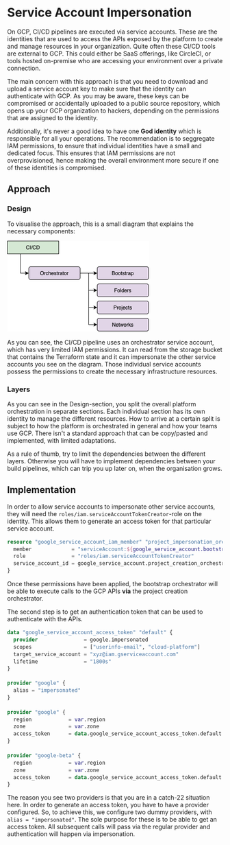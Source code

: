 # Service Account Impersonation

On GCP, CI/CD pipelines are executed via service accounts.  These are the identities that are used to access the APIs exposed by the platform to create and manage resources in your organization.  Quite often these CI/CD tools are external to GCP.  This could either be SaaS offerings, like CircleCI, or tools hosted on-premise who are accessing your environment over a private connection.

The main concern with this approach is that you need to download and upload a service account key to make sure that the identity can authenticate with GCP.  As you may be aware, these keys can be compromised or accidentally uploaded to a public source repository, which opens up your GCP organization to hackers, depending on the permissions that are assigned to the identity.

Additionally, it's never a good idea to have one **God identity** which is responsible for all your operations.  The recommendation is to seggregate IAM permissions, to ensure that individual identities have a small and dedicated focus.  This ensures that IAM permissions are not overprovisioned, hence making the overall environment more secure if one of these identities is compromised.

## Approach

### Design

To visualise the approach, this is a small diagram that explains the necessary components:

![Service Account Impersonation](./diagrams/diagram.png)

As you can see, the CI/CD pipeline uses an orchestrator service account, which has very limited IAM permissions.  It can read from the storage bucket that contains the Terraform state and it can impersonate the other service accounts you see on the diagram.  Those individual service accounts possess the permissions to create the necessary infrastructure resources.

### Layers

As you can see in the Design-section, you split the overall platform orchestration in separate sections.  Each individual section has its own identity to manage the different resources.  How to arrive at a certain split is subject to how the platform is orchestrated in general and how your teams use GCP.  There isn't a standard approach that can be copy/pasted and implemented, with limited adaptations.

As a rule of thumb, try to limit the dependencies between the different layers.  Otherwise you will have to implement dependencies between your build pipelines, which can trip you up later on, when the organisation grows.  

## Implementation

In order to allow service accounts to impersonate other service accounts, they will need the `roles/iam.serviceAccountTokenCreator`-role on the identity.  This allows them to generate an access token for that particular service account.  

```terraform
resource "google_service_account_iam_member" "project_impersonation_orchestrator" {
  member             = "serviceAccount:${google_service_account.bootstrap_orchestrator.email}"
  role               = "roles/iam.serviceAccountTokenCreator"
  service_account_id = google_service_account.project_creation_orchestrator.id
}
```

Once these permissions have been applied, the bootstrap orchestrator will be able to execute calls to the GCP APIs **via** the project creation orchestrator. 

The second step is to get an authentication token that can be used to authenticate with the APIs.  

```terraform
data "google_service_account_access_token" "default" {
  provider               = google.impersonated
  scopes                 = ["userinfo-email", "cloud-platform"]
  target_service_account = "xyz@iam.gserviceaccount.com"
  lifetime               = "1800s"
}

provider "google" {
  alias = "impersonated"
}

provider "google" {
  region            = var.region
  zone              = var.zone
  access_token      = data.google_service_account_access_token.default.access_token
}

provider "google-beta" {
  region            = var.region
  zone              = var.zone
  access_token      = data.google_service_account_access_token.default.access_token
}
```

The reason you see two providers is that you are in a catch-22 situation here.  In order to generate an access token, you have to have a provider configured.  So, to achieve this, we configure two dummy providers, with `alias = "impersonated"`.  The sole purpose for these is to be able to get an access token.  All subsequent calls will pass via the regular provider and authentication will happen via impersonation.

